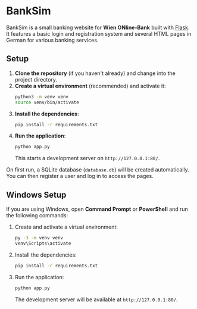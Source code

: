 # BankSim

BankSim is a small banking website for **Wien ONline-Bank** built with [Flask](https://flask.palletsprojects.com/). It features a basic login and registration system and several HTML pages in German for various banking services.

## Setup

1. **Clone the repository** (if you haven't already) and change into the project directory.
2. **Create a virtual environment** (recommended) and activate it:
   ```bash
   python3 -m venv venv
   source venv/bin/activate
   ```
3. **Install the dependencies**:
   ```bash
   pip install -r requirements.txt
   ```
4. **Run the application**:
   ```bash
   python app.py
   ```
   This starts a development server on `http://127.0.0.1:80/`.

On first run, a SQLite database (`database.db`) will be created automatically. You can then register a user and log in to access the pages.

## Windows Setup

If you are using Windows, open **Command Prompt** or **PowerShell** and run the following commands:

1. Create and activate a virtual environment:
   ```cmd
   py -3 -m venv venv
   venv\Scripts\activate
   ```
2. Install the dependencies:
   ```cmd
   pip install -r requirements.txt
   ```
3. Run the application:
   ```cmd
   python app.py
   ```
   The development server will be available at `http://127.0.0.1:80/`.
